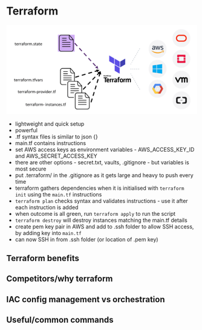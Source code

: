 # Terraform
![terraform](terraform.png)
- lightweight and quick setup
- powerful
- .tf syntax files is similar to json {}
- main.tf contains instructions
- set AWS access keys as environment variables - AWS_ACCESS_KEY_ID and AWS_SECRET_ACCESS_KEY
- there are other options - secret.txt, vaults, .gitignore - but variables is most secure
- put .terraform/ in the .gitignore as it gets large and heavy to push every time
- terraform gathers dependencies when it is initialised with `terraform init` using the `main.tf` instructions
- `terraform plan` checks syntax and validates instructions - use it after each instruction is added
- when outcome is all green, run `terraform apply` to run the script
- `terraform destroy` will destroy instances matching the main.tf details
- create pem key pair in AWS and add to .ssh folder to allow SSH access, by adding key into `main.tf`
- can now SSH in from .ssh folder (or location of .pem key)

## Terraform benefits
## Competitors/why terraform
## IAC config management vs orchestration
## Useful/common commands